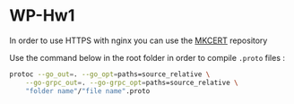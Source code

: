 # WP-Hw1
In order to use HTTPS with nginx you can use the [MKCERT](https://github.com/FiloSottile/mkcert) repository

Use the command below in the root folder in order to compile `.proto` files :
```bash
protoc --go_out=. --go_opt=paths=source_relative \
    --go-grpc_out=. --go-grpc_opt=paths=source_relative \
    "folder name"/"file name".proto
```

